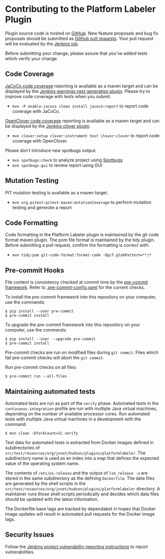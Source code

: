 Contributing to the Platform Labeler Plugin
==============================

Plugin source code is hosted on [GitHub](https://github.com/jenkinsci/platformlabeler-plugin).
New feature proposals and bug fix proposals should be submitted as
[GitHub pull requests](https://help.github.com/articles/creating-a-pull-request).
Your pull request will be evaluated by the [Jenkins job](https://ci.jenkins.io/job/Plugins/job/platformlabeler-plugin/).

Before submitting your change, please assure that you've added tests
which verify your change.

## Code Coverage

[JaCoCo code coverage](https://www.jacoco.org/jacoco/) reporting is available as a maven target and can be displayed by the [Jenkins warnings next generation plugin](https://plugins.jenkins.io/warnings-ng/).
Please try to improve code coverage with tests when you submit.
* `mvn -P enable-jacoco clean install jacoco:report` to report code coverage with JaCoCo.

[OpenClover code coverage](https://openclover.org/) reporting is available as a maven target and can be displayed by the [Jenkins clover plugin](https://plugins.jenkins.io/clover/).
* `mvn clover:setup clover:instrument test clover:clover` to report code coverage with OpenClover.

Please don't introduce new spotbugs output.
* `mvn spotbugs:check` to analyze project using [Spotbugs](https://spotbugs.github.io)
* `mvn spotbugs:gui` to review report using GUI

## Mutation Testing

PIT mutation testing is available as a maven target.

* `mvn org.pitest:pitest-maven:mutationCoverage` to perform mutation testing and generate a report

## Code Formatting

Code formatting in the Platform Labeler plugin is maintained by the git code format maven plugin.
The pom file format is maintained by the tidy plugin.
Before submitting a pull request, confirm the formatting is correct with:

* `mvn tidy:pom git-code-format:format-code -Dgcf.globPattern=**/*`

## Pre-commit Hooks

File content is consistency checked at commit time by the [pre-commit framework](https://pre-commit.com/).
Refer to [.pre-commit-config.yaml](.pre-commit-config.yaml) for the current checks.

To install the pre-commit framework into this repository on your computer, use the commands:

```
$ pip install --user pre-commit
$ pre-commit install
```

To upgrade the pre-commit framework into this repository on your computer, use the commands:

```
$ pip install --user --upgrade pre-commit
$ pre-commit install
```

Pre-commit checks are run on modified files during `git commit`.
Files which fail pre-commit checks will abort the `git commit`.

Run pre-commit checks on all files:
```
$ pre-commit run --all-files
```

## Maintaining automated tests

Automated tests are run as part of the `verify` phase.
Automated tests in the `continuous-integration` profile are run with multiple Java virtual machines, depending on the number of available processor cores.
Run automated tests with multiple Java virtual machines in a development with the command:

```
$ mvn clean -DforkCount=1C verify
```

Test data for automated tests is extracted from Docker images defined in subdirectories of `src/test/resources/org/jvnet/hudson/plugins/platformlabeler`.
The subdirectory name is used as an index into a map that defines the expected value of the operating system name.

The contents of `/etc/os-release` and the output of `lsb_release -a` are stored in the same subdirectory as the defining `Dockerfile`.
The data files are generated by the shell scripts in the `src/test/resources/org/jvnet/hudson/plugins/platformlabeler` directory.
A maintainer runs those shell scripts periodically and decides which data files should be updated with the latest information.

The Dockerfile base tags are tracked by dependabot in hopes that Docker image updates will result in automated pull requests for the Docker image tags.

## Security Issues

Follow the [Jenkins project vulnerability reporting instructions](https://jenkins.io/security/reporting/) to report vulnerabilities.
